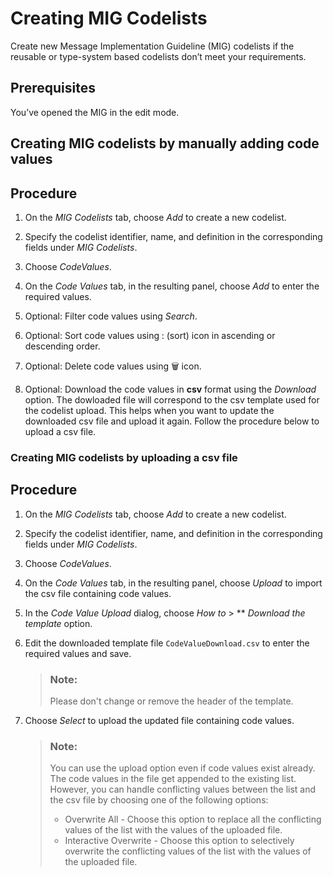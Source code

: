 <!-- loio6318fe606a8f44a88d6cc2255c06ee1e -->

<link rel="stylesheet" type="text/css" href="../css/sap-icons.css"/>

# Creating MIG Codelists

Create new Message Implementation Guideline \(MIG\) codelists if the reusable or type-system based codelists don’t meet your requirements.



<a name="loio6318fe606a8f44a88d6cc2255c06ee1e__prereq_e32_pzl_fpb"/>

## Prerequisites

You’ve opened the MIG in the edit mode.

 <a name="task_ahs_bcp_gpb"/>

<!-- task\_ahs\_bcp\_gpb -->

## Creating MIG codelists by manually adding code values



<a name="task_ahs_bcp_gpb__steps_fxv_q2p_gpb"/>

## Procedure

1.  On the *MIG Codelists* tab, choose *Add* to create a new codelist.

2.  Specify the codelist identifier, name, and definition in the corresponding fields under *MIG Codelists*.

3.  Choose *CodeValues*.

4.  On the *Code Values* tab, in the resulting panel, choose *Add* to enter the required values.

5.  Optional: Filter code values using *Search*.

6.  Optional: Sort code values using <span class="SAP-icons"></span> \(sort\) icon in ascending or descending order.

7.  Optional: Delete code values using :wastebasket: icon.

8.  Optional: Download the code values in **csv** format using the *Download* option. The dowloaded file will correspond to the csv template used for the codelist upload. This helps when you want to update the downloaded csv file and upload it again. Follow the procedure below to upload a csv file.


 <a name="task_rym_x3p_gpb"/>

<!-- task\_rym\_x3p\_gpb -->

### Creating MIG codelists by uploading a csv file



<a name="task_rym_x3p_gpb__steps_tcj_1jp_gpb"/>

## Procedure

1.  On the *MIG Codelists* tab, choose *Add* to create a new codelist.

2.  Specify the codelist identifier, name, and definition in the corresponding fields under *MIG Codelists*.

3.  Choose *CodeValues*.

4.  On the *Code Values* tab, in the resulting panel, choose *Upload* to import the csv file containing code values.

5.  In the *Code Value Upload* dialog, choose *How to* \> ** *Download the template* option.

6.  Edit the downloaded template file `CodeValueDownload.csv` to enter the required values and save.

    > ### Note:  
    > Please don't change or remove the header of the template.

7.  Choose *Select* to upload the updated file containing code values.

    > ### Note:  
    > You can use the upload option even if code values exist already. The code values in the file get appended to the existing list. However, you can handle conflicting values between the list and the csv file by choosing one of the following options:
    > 
    > -   Overwrite All - Choose this option to replace all the conflicting values of the list with the values of the uploaded file.
    > -   Interactive Overwrite - Choose this option to selectively overwrite the conflicting values of the list with the values of the uploaded file.


